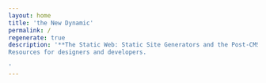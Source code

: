 ```yaml
---
layout: home
title: 'the New Dynamic'
permalink: /
regenerate: true
description: '**The Static Web: Static Site Generators and the Post-CMS paradigm.** <br />
Resources for designers and developers.

'
---
```


